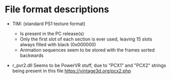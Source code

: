 # File format descriptions

* TIM: (standard PS1 texture format)
  - Is present in the PC release(s)
  - Only the first slot of each section is ever used, leaving 15 slots always filled with black (0x000000)
  - Animation sequences seem to be stored with the frames sorted backwards
 
* r_pvr2.dll
  Seems to be PowerVR stuff, due to "PCX1" and "PCX2" strings being present in this file
  https://vintage3d.org/pcx2.php
